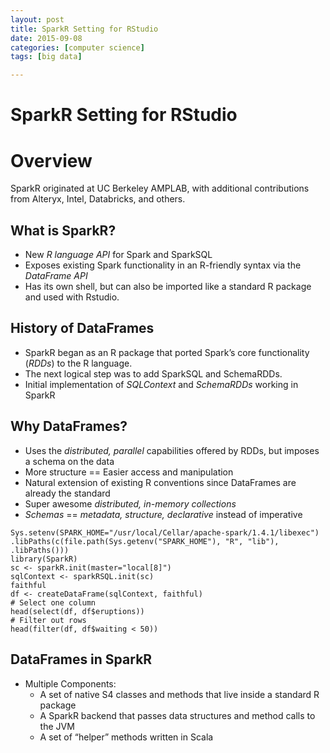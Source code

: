 ```yaml
---
layout: post
title: SparkR Setting for RStudio
date: 2015-09-08
categories: [computer science]
tags: [big data]

---
```



# SparkR Setting for RStudio


Overview
========

SparkR originated at UC Berkeley AMPLAB, with additional contributions from Alteryx, Intel, Databricks, and others.

## What is SparkR?

* New *R language API* for Spark and SparkSQL
* Exposes existing Spark functionality in an R-friendly syntax via the *DataFrame API*
* Has its own shell, but can also be imported like a standard R package and used with Rstudio.

## History of DataFrames

* SparkR began as an R package that ported Spark’s core functionality (*RDDs*) to the R language.
* The next logical step was to add SparkSQL and SchemaRDDs.
* Initial implementation of *SQLContext* and *SchemaRDDs* working in SparkR

## Why DataFrames?

* Uses the *distributed, parallel* capabilities offered by RDDs, but imposes a schema on the data
* More structure == Easier access and manipulation
* Natural extension of existing R conventions since DataFrames are already the standard
* Super awesome *distributed, in-memory collections*
* *Schemas* == *metadata, structure, declarative* instead of imperative

```
Sys.setenv(SPARK_HOME="/usr/local/Cellar/apache-spark/1.4.1/libexec")
.libPaths(c(file.path(Sys.getenv("SPARK_HOME"), "R", "lib"), .libPaths()))
library(SparkR)
sc <- sparkR.init(master="local[8]")
sqlContext <- sparkRSQL.init(sc)
faithful
df <- createDataFrame(sqlContext, faithful)
# Select one column
head(select(df, df$eruptions))
# Filter out rows
head(filter(df, df$waiting < 50))
```

## DataFrames in SparkR

* Multiple Components:
	* A set of native S4 classes and methods that live inside a standard R package
	* A SparkR backend that passes data structures and method calls to the JVM
	* A set of “helper” methods written in Scala